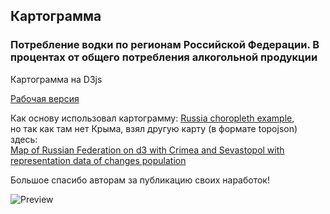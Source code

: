 ## Картограмма ##
### Потребление водки по регионам Российской Федерации. В процентах от общего потребления алкогольной продукции ###


Картограмма на D3js

[Рабочая версия](https://vittuwork.github.io/choropleth_ap/index.html)


Как основу использовал картограмму:
[Russia choropleth example](http://bl.ocks.org/KoGor/5685876),  
но так как там нет Крыма, взял другую карту (в формате topojson) здесь:  
[Map of Russian Federation on d3 with Crimea and Sevastopol with representation data of changes population](https://github.com/logvik/d3_russian_map)

Большое спасибо авторам за публикацию своих наработок!





![Preview](http://vittuwork.github.io/choropleth_ap/preview.png)
